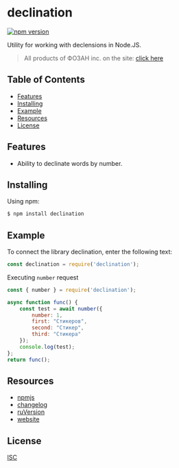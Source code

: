 # declination

[![npm version](https://img.shields.io/npm/v/axios.svg?style=flat-square)](https://fozan.gitbook.io/fozan-inc/)

Utility for working with declensions in Node.JS.

> All products of ФОЗАН inc. on the site: [click here](https://fozan.gitbook.io/fozan-inc/)

## Table of Contents

  - [Features](#features)
  - [Installing](#installing)
  - [Example](#example)
  - [Resources](#resources)
  - [License](#license)

## Features

- Ability to declinate words by number.

## Installing

Using npm:

```bash
$ npm install declination
```

## Example

To connect the library declination, enter the following text:

```js
const declination = require('declination');
```

Executing `number` request

```js
const { number } = require('declination');

async function func() {
    const test = await number({
        number: 1,
        first: "Стикеров",
        second: "Стикер",
        third: "Стикера"
    });
    console.log(test);
};
return func();
```



## Resources

* [npmjs](https://www.npmjs.com/package/declination)
* [changelog](https://github.com/Fozan-Developer/declination/blob/main/src/changelog.MD)
* [ruVersion](https://github.com/Fozan-Developer/declination/blob/main/src/ruREADME.MD)
* [website](https://fozan.gitbook.io/fozan-inc/)

## License

[ISC](LICENSE)